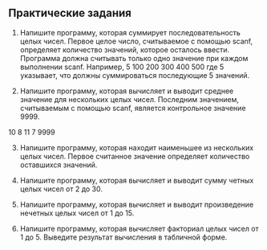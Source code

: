 ## Практические задания

1. Напишите программу, которая суммирует последовательность целых чисел.
Первое целое число, считываемое с помощью scanf, определяет количество значений, которое осталось ввести. Программа должна считывать только одно значение при каждом выполнении scanf. Например, 5 100 200 300 400 500
где 5 указывает, что должны суммироваться последующие 5 значений.

2. Напишите программу, которая вычисляет и выводит среднее значение для нескольких целых чисел. Последним значением, считываемым с помощью scanf, является контрольное значение 9999.

10 8 11 7 9999

3. Напишите программу, которая находит наименьшее из нескольких целых чисел.
Первое считанное значение определяет количество оставшихся значений.

4. Напишите программу, которая вычисляет и выводит сумму четных целых чисел от 2 до 30.

5. Напишите программу, которая вычисляет и выводит произведение нечетных целых чисел от 1 до 15.

6. Напишите программу, которая вычисляет факториал целых чисел от 1 до 5.
Выведите результат вычисления в табличной форме.

